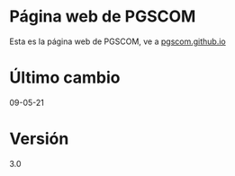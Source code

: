 # Página web de PGSCOM
Esta es la página web de PGSCOM, ve a [pgscom.github.io](https://pgscom.github.io/)
# Último cambio
09-05-21
# Versión
3.0